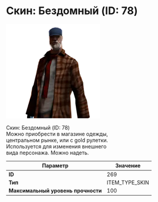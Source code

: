 # Скин: Бездомный (ID: 78)

![Item Image](../img/269.webp?raw=true)

Скин: Бездомный (ID: 78)<br>Можно приобрести в магазине одежды,<br>центральном рынке, или с gold рулетки.<br>Используется для изменения внешнего<br>вида персонажа. Можно надеть.


| Параметр | Значение |
|----------|----------|
| **ID** | 269 |
| **Тип** | ITEM_TYPE_SKIN |
| **Максимальный уровень прочности** | 100 |

